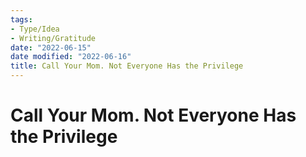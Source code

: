 ```yaml
---
tags:
- Type/Idea
- Writing/Gratitude
date: "2022-06-15"
date modified: "2022-06-16"
title: Call Your Mom. Not Everyone Has the Privilege
---
```


# Call Your Mom. Not Everyone Has the Privilege
